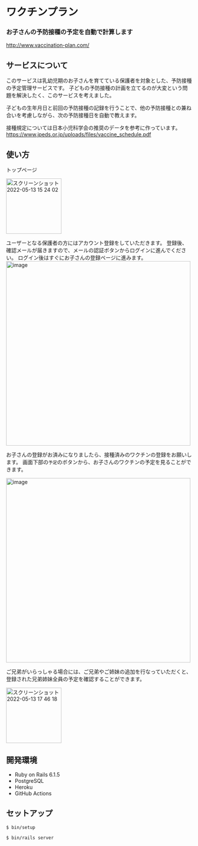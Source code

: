 # ワクチンプラン
### お子さんの予防接種の予定を自動で計算します

http://www.vaccination-plan.com/

## サービスについて
このサービスは乳幼児期のお子さんを育てている保護者を対象とした、予防接種の予定管理サービスです。
子どもの予防接種の計画を立てるのが大変という問題を解決したく、このサービスを考えました。

子どもの生年月日と前回の予防接種の記録を行うことで、他の予防接種との兼ね合いを考慮しながら、次の予防接種日を自動で教えます。

接種規定については日本小児科学会の推奨のデータを参考に作っています。
https://www.jpeds.or.jp/uploads/files/vaccine_schedule.pdf

## 使い方
トップページ


<img width="150" alt="スクリーンショット 2022-05-13 15 24 02" src="https://user-images.githubusercontent.com/82350582/168247237-d5e05f7a-3219-4f46-b5fc-ea72c7642bff.png">

ユーザーとなる保護者の方にはアカウント登録をしていただきます。
登録後、確認メールが届きますので、メールの認証ボタンからログインに進んでください。
ログイン後はすぐにお子さんの登録ページに進みます。
<img width="500" alt="image" src="https://user-images.githubusercontent.com/82350582/168247984-dd76c2bb-77aa-415d-b5fd-83f8a2287ca8.png">


お子さんの登録がお済みになりましたら、接種済みのワクチンの登録をお願いします。
画面下部の`予定`のボタンから、お子さんのワクチンの予定を見ることができます。

<img width="500" alt="image" src="https://user-images.githubusercontent.com/82350582/168248736-0f259328-db21-4df5-9deb-9c14fadf527a.png">

ご兄弟がいらっしゃる場合には、ご兄弟やご姉妹の追加を行なっていただくと、登録された兄弟姉妹全員の予定を確認することができます。

<img width="150" alt="スクリーンショット 2022-05-13 17 46 18" src="https://user-images.githubusercontent.com/82350582/168249293-f1c47961-9a53-4d77-a4d6-7350761c7187.png">


## 開発環境
- Ruby on Rails 6.1.5
- PostgreSQL
- Heroku
- GitHub Actions

## セットアップ

`$ bin/setup`

`$ bin/rails server`
